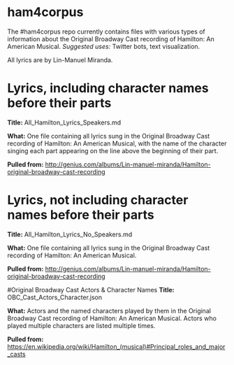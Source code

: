 # ham4corpus
The #ham4corpus repo currently contains files with various types of information about the Original Broadway Cast recording of Hamilton: An American Musical. *Suggested uses:* Twitter bots, text visualization. 

All lyrics are by Lin-Manuel Miranda. 

# Lyrics, including character names before their parts
**Title:** All_Hamilton_Lyrics_Speakers.md

**What:** One file containing all lyrics sung in the Original Broadway Cast recording of Hamilton: An American Musical, with the name of the character singing each part appearing on the line above the beginning of their part.

**Pulled from:** http://genius.com/albums/Lin-manuel-miranda/Hamilton-original-broadway-cast-recording

# Lyrics, not including character names before their parts
**Title:** All_Hamilton_Lyrics_No_Speakers.md

**What:** One file containing all lyrics sung in the Original Broadway Cast recording of Hamilton: An American Musical.

**Pulled from:** http://genius.com/albums/Lin-manuel-miranda/Hamilton-original-broadway-cast-recording

#Original Broadway Cast Actors & Character Names
**Title:** OBC_Cast_Actors_Character.json

**What:** Actors and the named characters played by them in the Original Broadway Cast recording of Hamilton: An American Musical. Actors who played multiple characters are listed multiple times.

**Pulled from:** https://en.wikipedia.org/wiki/Hamilton_(musical)#Principal_roles_and_major_casts
